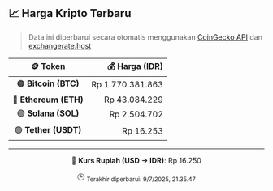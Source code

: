 

<!-- HARGA_KRIPTO -->
## 📈 Harga Kripto Terbaru

> Data ini diperbarui secara otomatis menggunakan [CoinGecko API](https://www.coingecko.com/) dan [exchangerate.host](https://exchangerate.host/)

<div align="center">

| 🪙 Token | 💰 Harga (IDR) |
|:------:|---------------:|
| 🟠 **Bitcoin (BTC)**   | Rp 1.770.381.863 |
| 🔵 **Ethereum (ETH)**  | Rp 43.084.229 |
| 🟣 **Solana (SOL)**    | Rp 2.504.702 |
| 🟢 **Tether (USDT)**   | Rp 16.253 |

---

💱 **Kurs Rupiah (USD → IDR)**: Rp 16.250

🕒 <sub>Terakhir diperbarui: 9/7/2025, 21.35.47</sub>

</div>
<!-- /HARGA_KRIPTO -->